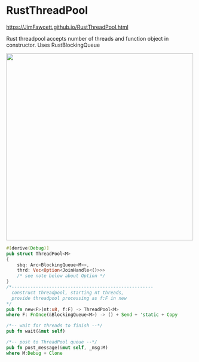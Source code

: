 # RustThreadPool

https://JimFawcett.github.io/RustThreadPool.html

Rust threadpool accepts number of threads and function object in constructor.  Uses RustBlockingQueue

<img src="https://JimFawcett.github.io/Pictures/ThreadPoolDiagram.jpg" width="500" />                                   

```rust
#[derive(Debug)]
pub struct ThreadPool<M> 
{
    sbq: Arc<BlockingQueue<M>>,
    thrd: Vec<Option<JoinHandle<()>>>
    /* see note below about Option */
}
/*-----------------------------------------------------
  construct threadpool, starting nt threads,
  provide threadpool processing as f:F in new 
*/
pub fn new<F>(nt:u8, f:F) -> ThreadPool<M> 
where F: FnOnce(&BlockingQueue<M>) -> () + Send + 'static + Copy

/*-- wait for threads to finish --*/
pub fn wait(&mut self)

/*-- post to ThreadPool queue --*/
pub fn post_message(&mut self, _msg:M) 
where M:Debug + Clone 


